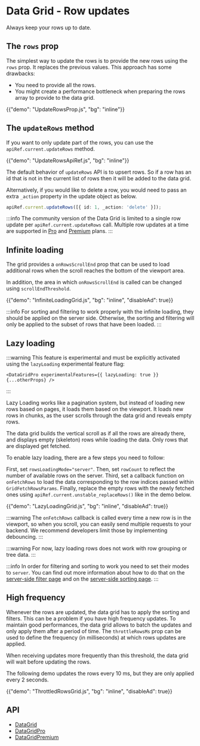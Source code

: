 # Data Grid - Row updates

<p class="description">Always keep your rows up to date.</p>

## The `rows` prop

The simplest way to update the rows is to provide the new rows using the `rows` prop.
It replaces the previous values. This approach has some drawbacks:

- You need to provide all the rows.
- You might create a performance bottleneck when preparing the rows array to provide to the data grid.

{{"demo": "UpdateRowsProp.js", "bg": "inline"}}

## The `updateRows` method

If you want to only update part of the rows, you can use the `apiRef.current.updateRows` method.

{{"demo": "UpdateRowsApiRef.js", "bg": "inline"}}

The default behavior of `updateRows` API is to upsert rows.
So if a row has an id that is not in the current list of rows then it will be added to the data grid.

Alternatively, if you would like to delete a row, you would need to pass an extra `_action` property in the update object as below.

```ts
apiRef.current.updateRows([{ id: 1, _action: 'delete' }]);
```

:::info
The community version of the Data Grid is limited to a single row update per `apiRef.current.updateRows` call.
Multiple row updates at a time are supported in [Pro](/x/introduction/licensing/#pro-plan) and [Premium](/x/introduction/licensing/#premium-plan) plans.
:::

## Infinite loading [<span class="plan-pro"></span>](/x/introduction/licensing/#pro-plan 'Pro plan')

The grid provides a `onRowsScrollEnd` prop that can be used to load additional rows when the scroll reaches the bottom of the viewport area.

In addition, the area in which `onRowsScrollEnd` is called can be changed using `scrollEndThreshold`.

{{"demo": "InfiniteLoadingGrid.js", "bg": "inline", "disableAd": true}}

:::info
For sorting and filtering to work properly with the infinite loading, they should be applied on the server side.
Otherwise, the sorting and filtering will only be applied to the subset of rows that have been loaded.
:::

## Lazy loading [<span class="plan-pro"></span>](/x/introduction/licensing/#pro-plan 'Pro plan')

:::warning
This feature is experimental and must be explicitly activated using the `lazyLoading` experimental feature flag:

```tsx
<DataGridPro experimentalFeatures={{ lazyLoading: true }} {...otherProps} />
```

:::

Lazy Loading works like a pagination system, but instead of loading new rows based on pages, it loads them based on the viewport.
It loads new rows in chunks, as the user scrolls through the data grid and reveals empty rows.

The data grid builds the vertical scroll as if all the rows are already there, and displays empty (skeleton) rows while loading the data. Only rows that are displayed get fetched.

To enable lazy loading, there are a few steps you need to follow:

First, set `rowsLoadingMode="server"`.
Then, set `rowCount` to reflect the number of available rows on the server.
Third, set a callback function on `onFetchRows` to load the data corresponding to the row indices passed within `GridFetchRowsParams`.
Finally, replace the empty rows with the newly fetched ones using `apiRef.current.unstable_replaceRows()` like in the demo below.

{{"demo": "LazyLoadingGrid.js", "bg": "inline", "disableAd": true}}

:::warning
The `onFetchRows` callback is called every time a new row is in the viewport, so when you scroll, you can easily send multiple requests to your backend. We recommend developers limit those by implementing debouncing.
:::

:::warning
For now, lazy loading rows does not work with row grouping or tree data.
:::

:::info
In order for filtering and sorting to work you need to set their modes to `server`.
You can find out more information about how to do that on the [server-side filter page](/x/react-data-grid/filtering/server-side/) and on the [server-side sorting page](/x/react-data-grid/sorting/#server-side-sorting).
:::

## High frequency [<span class="plan-pro"></span>](/x/introduction/licensing/#pro-plan 'Pro plan')

Whenever the rows are updated, the data grid has to apply the sorting and filters. This can be a problem if you have high frequency updates. To maintain good performances, the data grid allows to batch the updates and only apply them after a period of time. The `throttleRowsMs` prop can be used to define the frequency (in milliseconds) at which rows updates are applied.

When receiving updates more frequently than this threshold, the data grid will wait before updating the rows.

The following demo updates the rows every 10 ms, but they are only applied every 2 seconds.

{{"demo": "ThrottledRowsGrid.js", "bg": "inline", "disableAd": true}}

## API

- [DataGrid](/x/api/data-grid/data-grid/)
- [DataGridPro](/x/api/data-grid/data-grid-pro/)
- [DataGridPremium](/x/api/data-grid/data-grid-premium/)
